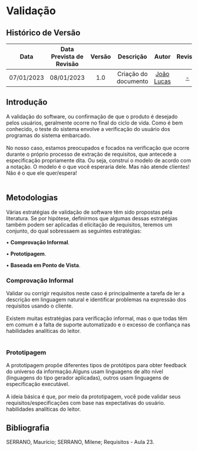 # Validação

## <a>Histórico de Versão</a>
|Data|Data Prevista de Revisão|Versão|Descrição|Autor|Revisor|
| :----------: |:-----------:| :------: | :-----------: | :---------: |:---------: |
|07/01/2023|08/01/2023|1.0|Criação do documento| [João Lucas](https://github.com/HacKairos) | [-](https://github.com/) |

## <a>Introdução</a>
A validação do software, ou  confirmação de que o produto é desejado pelos usuários, geralmente ocorre no final do ciclo de vida. Como é bem conhecido, o teste do sistema envolve a verificação do usuário dos programas do sistema embarcado. <br></br>
No nosso caso, estamos preocupados e focados na verificação que ocorre durante o próprio processo de extração de requisitos, que antecede a especificação propriamente dita. Ou seja, construí o modelo  de acordo com a notação. O modelo é o que você esperaria dele. Mas não atende clientes! Não é o que ele quer/espera!<br></br>

## <a>Metodologias</a>

Várias estratégias de validação de software têm sido propostas pela literatura. Se por hipótese, definirmos que algumas dessas estratégias também podem ser aplicadas d elicitação de requisitos, teremos um conjunto, do qual sobressaem as seguintes estratégias: 

• <a>**Comprovação Informal**</a>.

• <a>**Prototipagem**</a>.

• <a>**Baseada em Ponto de Vista**</a>.

### <a>Comprovação Informal</a>

Validar ou corrigir requisitos neste caso é principalmente a tarefa de ler a descrição em linguagem natural e identificar problemas na expressão dos requisitos usando o cliente. <br></br>
Existem muitas estratégias para verificação informal, mas o que todas têm em comum é a falta de suporte automatizado e o excesso de confiança nas habilidades analíticas do leitor.<br></br>

### <a>Prototipagem</a>

A prototipagem propõe diferentes tipos de protótipos para obter feedback do universo da informação.Alguns usam linguagens de alto nível (linguagens do tipo gerador aplicadas), outros usam linguagens de especificação executável.<br></br>
A ideia básica é que, por meio da prototipagem, você pode validar seus requisitos/especificações com base nas expectativas do usuário. habilidades analíticas do leitor. 


## <a>Bibliografia</a>
SERRANO, Maurício; SERRANO, Milene; Requisitos - Aula 23.